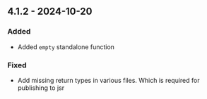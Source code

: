 ## 4.1.2 - 2024-10-20

### Added

- Added `empty` standalone function

### Fixed

- Add missing return types in various files. Which is required for publishing to jsr
